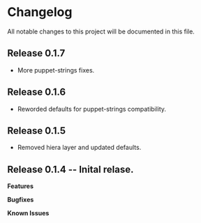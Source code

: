# Changelog

All notable changes to this project will be documented in this file.

## Release 0.1.7

- More puppet-strings fixes.

## Release 0.1.6

- Reworded defaults for puppet-strings compatibility.

## Release 0.1.5

* Removed hiera layer and updated defaults.

## Release 0.1.4 -- Inital relase.

**Features**

**Bugfixes**

**Known Issues**

